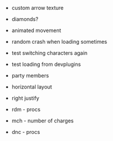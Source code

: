 - custom arrow texture

- diamonds?
- animated movement
- random crash when loading sometimes
- test switching characters again
- test loading from devplugins
- party members
- horizontal layout
- right justify
- rdm - procs
- mch - number of charges
- dnc - procs